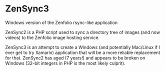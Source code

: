 # ZenSync3
Windows version of the Zenfolio rsync-like application

ZenSync2 is a PHP script used to sync a directory tree of images (and now videos) to the Zenfolio image hosting service.

ZenSync3 is an attempt to create a Windows (and potentially Mac/Linux if I ever get to try Xamarin) application that will
be a more reliable replacement for that.  ZenSync2 has aged (7 years!) and appears to be broken on Windows (32-bit
integers in PHP is the most likely culprit).
